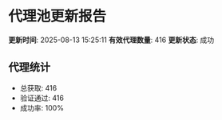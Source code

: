 # 代理池更新报告

**更新时间**: 2025-08-13 15:25:11
**有效代理数量**: 416
**更新状态**:  成功

## 代理统计
- 总获取: 416
- 验证通过: 416
- 成功率: 100%
